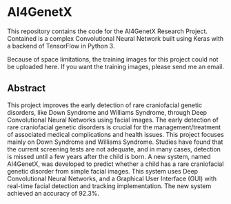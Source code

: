 # AI4GenetX

This repository contains the code for the AI4GenetX Research Project. Contained is a complex Convolutional Neural Network built using Keras with a backend of TensorFlow in Python 3.

Because of space limitations, the training images for this project could not be uploaded here. If you want the training images, please send me an email.

## **Abstract**

This project improves the early detection of rare craniofacial genetic disorders, like Down Syndrome and Williams Syndrome, through Deep Convolutional Neural Networks using facial images. The early detection of rare craniofacial genetic disorders is crucial for the management/treatment of associated medical complications and health issues. This project focuses mainly on Down Syndrome and Williams Syndrome. Studies have found that the current screening tests are not adequate, and in many cases, detection is missed until a few years after the child is born. A new system, named AI4GenetX, was developed to predict whether a child has a rare craniofacial genetic disorder from simple facial images. This system uses Deep Convolutional Neural Networks, and a Graphical User Interface (GUI) with real-time facial detection and tracking implementation. The new system achieved an accuracy of 92.3%.
